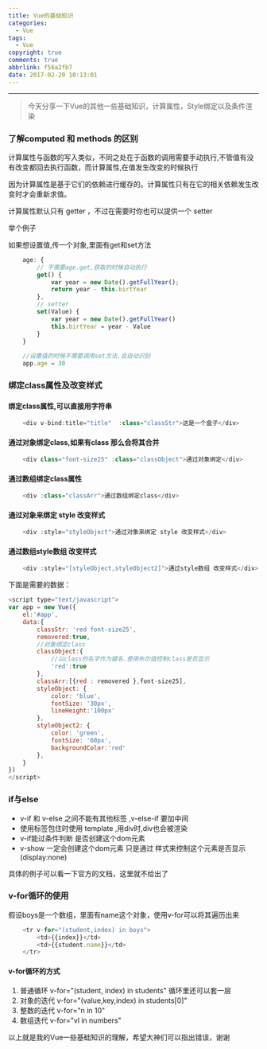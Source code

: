 ```yaml
---
title: Vue的基础知识
categories:
  - Vue
tags:
  - Vue
copyright: true
comments: true
abbrlink: f56a2fb7
date: 2017-02-20 10:13:01
---
```


<hr style='filter:progid:DXImageTransform.Microsoft.Glow(color=#FF0000,strength=10)' color='#FF0000' size='1' />

> 今天分享一下Vue的其他一些基础知识，计算属性，Style绑定以及条件渲染

<!--more-->

### 了解computed 和 methods 的区别

计算属性与函数的写入类似，不同之处在于函数的调用需要手动执行,不管值有没有改变都回去执行函数，而计算属性,在值发生改变的时候执行

因为计算属性是基于它们的依赖进行缓存的。计算属性只有在它的相关依赖发生改变时才会重新求值。

计算属性默认只有 getter ，不过在需要时你也可以提供一个 setter 

举个例子

如果想设置值,传一个对象,里面有get和set方法

```javascript
	age: {
	    // 不需要age.get,获取的时候自动执行
	    get() {
		    var year = new Date().getFullYear();
			return year - this.birtYear	
	    },
	    // setter
	    set(Value) {
	    	var year = new Date().getFullYear()
	    	this.birtYear = year - Value
	    }
	}
	
	//设置值的时候不需要调用set方法,会自动识别
	app.age = 30
```

### 绑定class属性及改变样式

#### 绑定class属性,可以直接用字符串

```javascript
	<div v-bind:title="title"  :class="classStr">这是一个盒子</div>
```

#### 通过对象绑定class,如果有class 那么会将其合并 

```javascript
	<div class="font-size25" :class="classObject">通过对象绑定</div>
```

#### 通过数组绑定class属性

```javascript
	<div :class="classArr">通过数组绑定class</div>
```
#### 通过对象来绑定 style 改变样式

```javascript
	<div :style="styleObject">通过对象来绑定 style 改变样式</div>
```

#### 通过数组style数组 改变样式

```javascript
	<div :style="[styleObject,styleObject2]">通过style数组 改变样式</div>
```

下面是需要的数据：

```javascript
<script type="text/javascript">
var app = new Vue({
	el:'#app',
	data:{
		classStr: 'red font-size25',
		removered:true,
		//对象绑定class
		classObject:{
			//以class的名字作为键名.使用布尔值控制class是否显示
			'red':true
		},
		classArr:[{red : removered },font-size25],
		styleObject: {
		    color: 'blue',
		    fontSize: '30px',
		    lineHeight:'100px'
		},
		styleObject2: {
		    color: 'green',
		    fontSize: '60px',
		    backgroundColor:'red'
		},
	}
})
</script>
```

### if与else

* v-if 和 v-else 之间不能有其他标签 ,v-else-if 要加中间
* 使用标签包住时使用 template ,用div时,div也会被渲染
* v-if能过条件判断  是否创建这个dom元素
* v-show 一定会创建这个dom元素   只是通过 样式来控制这个元素是否显示(display:none)

具体的例子可以看一下官方的文档，这里就不给出了

### v-for循环的使用

假设boys是一个数组，里面有name这个对象，使用v-for可以将其遍历出来

```javascript
	<tr v-for="(student,index) in boys">
		<td>{{index}}</td>
		<td>{{student.name}}</td>
	</tr>
```

#### v-for循环的方式
1. 普通循环 v-for="(student, index) in students" 循环里还可以套一层
2. 对象的迭代 v-for="(value,key,index) in students[0]"
3. 整数的迭代 v-for="n in 10"
4. 数组迭代 v-for="vl in numbers"


以上就是我的Vue一些基础知识的理解，希望大神们可以指出错误，谢谢
